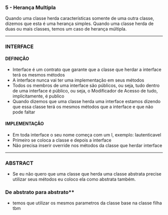  ### 5 - Herança Multipla

Quando uma classe herda características somente de uma outra classe, dizemos que esta é uma herança simples. Quando uma classe herda de duas ou mais classes, temos um caso de herança múltipla.


__________________________________________

### INTERFACE
#### DEFINIÇÃO
- Interface é um contrato que garante que a classe que herdar a interface terá os mesmos métodos
- A interface nunca vai ter uma implementação em seus métodos
- Todos os membros de uma interface são públicos, ou seja, tudo dentro de uma interface é público, ou seja, o Modificador de Acesso de tudo, implicitamente, é publico
- Quando dizemos que uma classe herda uma interface estamos dizendo que essa classe terá os mesmos métodos que a interface e que não pode faltar

#### IMPLEMENTAÇÃO
- Em toda interface o seu nome começa com um I, exemplo: Iautenticavel
- Primeiro se coloca a classe e depois a interface
 - Não precisa inserir override nos métodos da classe que herdar interface

__________________________________________
### ABSTRACT
- Se eu não quero que uma classe que herda uma classe abstrata precise utilizar seus métodos eu coloco ela como abstrata também.

### De abstrato para abstrato**

- temos que utilizar os mesmos parametros da classe base na classe filha tbm